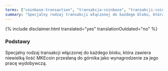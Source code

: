 ```yaml
---
terms: ["coinbase-transaction", "transakcja-coinbase", "transakcji-coinbase", "transakcją-coinbase", "transakcję-coinbase"]
summary: "Specjalny rodzaj transakcji włączonej do każdego bloku, która zawiera niewielką ilość MKEcoin przesłaną do górnika jako wynagrodzenie za jego pracę wydobywczą."
---
```


{% include disclaimer.html translated="yes" translationOutdated="no" %}
### Podstawy

Specjalny rodzaj transakcji włączonej do każdego bloku, która zawiera niewielką ilość MKEcoin przesłaną do górnika jako wynagrodzenie za jego pracę wydobywczą.
